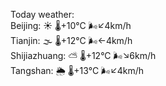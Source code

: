Today weather:  
Beijing: ☀️   🌡️+10°C 🌬️↙4km/h  
Tianjin: 🌫  🌡️+12°C 🌬️←4km/h  
Shijiazhuang: ⛅️  🌡️+12°C 🌬️↘6km/h  
Tangshan: 🌦   🌡️+13°C 🌬️↙4km/h  
